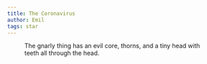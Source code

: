 ```yaml
---
title: The Coronavirus
author: Emil
tags: star
---
```

<figure class="lg:bleed-right lg:split-1-aside">
<img src="/img/emil-drawing/IMG_0729.jpg" alt="">
<figcaption>The gnarly thing has an evil core, thorns, and a tiny head with teeth all through the head.</figcaption>
</figure>

